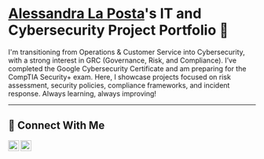 # <a href="https://www.linkedin.com/in/alessandralp/">Alessandra La Posta</a>'s IT and Cybersecurity Project Portfolio 🔐

I'm transitioning from Operations & Customer Service into Cybersecurity, with a strong interest in GRC (Governance, Risk, and Compliance). I’ve completed the Google Cybersecurity Certificate and am preparing for the CompTIA Security+ exam. Here, I showcase projects focused on risk assessment, security policies, compliance frameworks, and incident response. Always learning, always improving!

<hr/>

## 🤳 Connect With Me

[<img align="left" alt="___________ | LinkedIn" width="22px" src="https://cdn.jsdelivr.net/npm/simple-icons@v3/icons/linkedin.svg" />][linkedin]
[<img align="left" alt="___________ | Instagram" width="22px" src="https://cdn.jsdelivr.net/npm/simple-icons@v3/icons/instagram.svg" />][instagram]

[linkedin]: https://linkedin.com/in/alessandra-la-posta-2a2b34226/
[instagram]: https://www.instagram.com/supportstreamco


<!--
<img width="35" alt="image" src="https://github.com/user-attachments/assets/2f41c7cd-5ea8-4475-b451-a37161b6c3fb"> 
<img width="35" alt="image" src="https://github.com/user-attachments/assets/77649969-9910-4994-8b96-74a116cfb2a8">
-->
